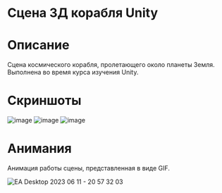 # Сцена 3Д корабля Unity

# Описание

Сцена космического корабля, пролетающего около планеты Земля. Выполнена во время курса изучения Unity. 

# Скриншоты

![image](https://github.com/LxstHokage/3D-space-ship/assets/109164076/7a3a4fc2-bfe7-4fd3-8f0c-0b82b89b5fe5)
![image](https://github.com/LxstHokage/3D-space-ship/assets/109164076/49736e41-0e4f-4ec4-927d-742bc6c7e42a)
![image](https://github.com/LxstHokage/3D-space-ship/assets/109164076/c9d2c717-dba4-4b67-8892-cdebbb3efa5d)

# Анимания

Анимация работы сцены, представленная в виде GIF.

![EA Desktop 2023 06 11 - 20 57 32 03](https://github.com/LxstHokage/3D-space-ship/assets/109164076/7421cfbe-3150-4dde-b302-2b94c333b944)
